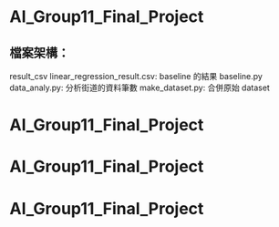 # AI_Group11_Final_Project
## 檔案架構：
result_csv
  linear_regression_result.csv: baseline 的結果
  baseline.py
  data_analy.py: 分析街道的資料筆數
  make_dataset.py: 合併原始 dataset
# AI_Group11_Final_Project
# AI_Group11_Final_Project
# AI_Group11_Final_Project
